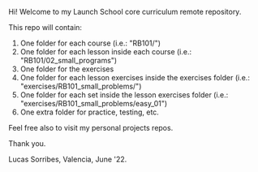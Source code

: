 Hi! Welcome to my Launch School core curriculum remote repository.

This repo will contain:

1. One folder for each course (i.e.: "RB101/")
2. One folder for each lesson inside each course (i.e.: "RB101/02_small_programs")
3. One folder for the exercises
4. One folder for each lesson exercises inside the exercises folder (i.e.: "exercises/RB101_small_problems/")
5. One folder for each set inside the lesson exercises folder (i.e.: "exercises/RB101_small_problems/easy_01")
6. One extra folder for practice, testing, etc.

Feel free also to visit my personal projects repos.

Thank you.

Lucas Sorribes, Valencia, June '22.